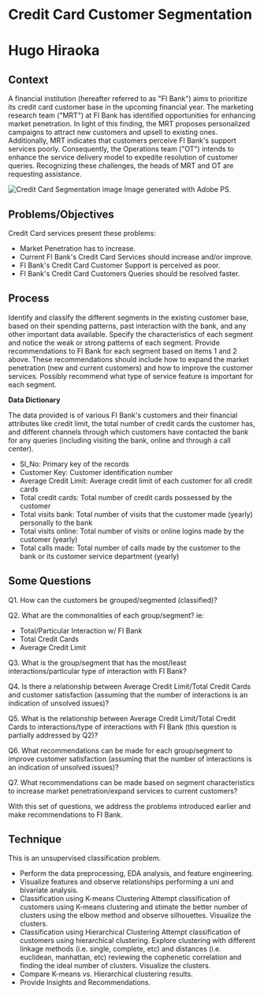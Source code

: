 # Credit Card Customer Segmentation
# Hugo Hiraoka
## Context
A financial institution (hereafter referred to as "FI Bank") aims to prioritize its credit card customer base in the upcoming financial year. The marketing research team ("MRT") at FI Bank has identified opportunities for enhancing market penetration. In light of this finding, the MRT proposes personalized campaigns to attract new customers and upsell to existing ones. Additionally, MRT indicates that customers perceive FI Bank's support services poorly. Consequently, the Operations team ("OT") intends to enhance the service delivery model to expedite resolution of customer queries. Recognizing these challenges, the heads of MRT and OT are requesting assistance.

![Credit Card Segmentation image](https://i.imgur.com/eLxh8Yz.jpg)
Image generated with Adobe PS.

## Problems/Objectives
Credit Card services present these problems:

- Market Penetration has to increase.
- Current FI Bank's Credit Card Services should increase and/or improve.
- FI Bank's Credit Card Customer Support is perceived as poor.
- FI Bank's Credit Card Customers Queries should be resolved faster.

## Process
Identify and classify the different segments in the existing customer base, based on their spending patterns, past interaction with the bank, and any other important data available.
Specify the characteristics of each segment and notice the weak or strong patterns of each segment.
Provide recommendations to FI Bank for each segment based on items 1 and 2 above. These recommendations should include how to expand the market penetration (new and current customers) and how to improve the customer services. Possibly recommend what type of service feature is important for each segment.

**Data Dictionary**

The data provided is of various FI Bank's customers and their financial attributes like credit limit, the total number of credit cards the customer has, and different channels through which customers have contacted the bank for any queries (including visiting the bank, online and through a call center).

- Sl_No: Primary key of the records
- Customer Key: Customer identification number
- Average Credit Limit: Average credit limit of each customer for all credit cards
- Total credit cards: Total number of credit cards possessed by the customer
- Total visits bank: Total number of visits that the customer made (yearly) personally to the bank
- Total visits online: Total number of visits or online logins made by the customer (yearly)
- Total calls made: Total number of calls made by the customer to the bank or its customer service department (yearly)

## **Some Questions**

Q1. How can the customers be grouped/segmented (classified)?

Q2. What are the commonalities of each group/segment? ie:
- Total/Particular Interaction w/ FI Bank
- Total Credit Cards
- Average Credit Limit
  
Q3. What is the group/segment that has the most/least interactions/particular type of interaction with FI Bank?

Q4. Is there a relationship between Average Credit Limit/Total Credit Cards and customer satisfaction (assuming that the number of interactions is an indication of unsolved issues)?

Q5. What is the relationship between Average Credit Limit/Total Credit Cards to interactions/type of interactions with FI Bank (this question is partially addressed by Q2)?

Q6. What recommendations can be made for each group/segment to improve customer satisfaction (assuming that the number of interactions is an indication of unsolved issues)?

Q7. What recommendations can be made based on segment characteristics to increase market penetration/expand services to current customers?

With this set of questions, we address the problems introduced earlier and make recommendations to FI Bank.

## Technique
This is an unsupervised classification problem. 
- Perform the data preprocessing, EDA analysis, and feature engineering.
- Visualize features and observe relationships performing a uni and bivariate analysis.
- Classification using K-means Clustering
  Attempt classification of customers using K-means clustering and stimate the better number of clusters using the elbow method and observe silhouettes. Visualize the clusters.
- Classification using Hierarchical Clustering
  Attempt classification of customers using hierarchical clustering. Explore clustering with different linkage methods (i.e. single, complete, etc) and distances (i.e. euclidean, manhattan, etc) reviewing the cophenetic correlation and finding the ideal number of clusters. Visualize the clusters.
- Compare K-means vs. Hierarchical clustering results.
- Provide Insights and Recommendations.


